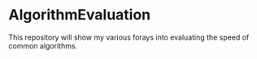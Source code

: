 # AlgorithmEvaluation
This repository will show my various forays into evaluating the speed of common algorithms.
